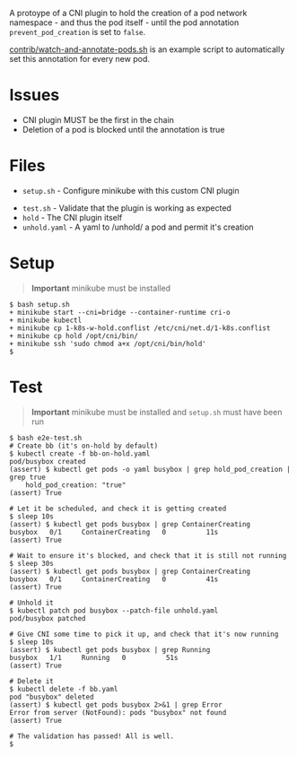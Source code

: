 A protoype of a CNI plugin to hold the creation of a pod network
namespace - and thus the pod itself - until the pod annotation
`prevent_pod_creation` is set to `false`.

[contrib/watch-and-annotate-pods.sh](contrib/watch-and-annotate-pods.sh)
is an example script to automatically set this annotation for every
new pod.

# Issues

- CNI plugin MUST be the first in the chain
- Deletion of a pod is blocked until the annotation is true

# Files

* `setup.sh` - Configure minikube with this custom CNI plugin
- `test.sh` - Validate that the plugin is working as expected
- `hold` - The CNI plugin itself
- `unhold.yaml` - A yaml to /unhold/ a pod and permit it's creation

# Setup

> **Important**
> minikube must be installed

```console
$ bash setup.sh
+ minikube start --cni=bridge --container-runtime cri-o
+ minikube kubectl
+ minikube cp 1-k8s-w-hold.conflist /etc/cni/net.d/1-k8s.conflist
+ minikube cp hold /opt/cni/bin/
+ minikube ssh 'sudo chmod a+x /opt/cni/bin/hold'
$
```

# Test

> **Important**
> minikube must be installed
> and `setup.sh` must have been run

```console
$ bash e2e-test.sh
# Create bb (it's on-hold by default)
$ kubectl create -f bb-on-hold.yaml
pod/busybox created
(assert) $ kubectl get pods -o yaml busybox | grep hold_pod_creation | grep true
    hold_pod_creation: "true"
(assert) True

# Let it be scheduled, and check it is getting created
$ sleep 10s
(assert) $ kubectl get pods busybox | grep ContainerCreating
busybox   0/1     ContainerCreating   0          11s
(assert) True

# Wait to ensure it's blocked, and check that it is still not running
$ sleep 30s
(assert) $ kubectl get pods busybox | grep ContainerCreating
busybox   0/1     ContainerCreating   0          41s
(assert) True

# Unhold it
$ kubectl patch pod busybox --patch-file unhold.yaml
pod/busybox patched

# Give CNI some time to pick it up, and check that it's now running
$ sleep 10s
(assert) $ kubectl get pods busybox | grep Running
busybox   1/1     Running   0          51s
(assert) True

# Delete it
$ kubectl delete -f bb.yaml
pod "busybox" deleted
(assert) $ kubectl get pods busybox 2>&1 | grep Error 
Error from server (NotFound): pods "busybox" not found
(assert) True

# The validation has passed! All is well.
$
```
